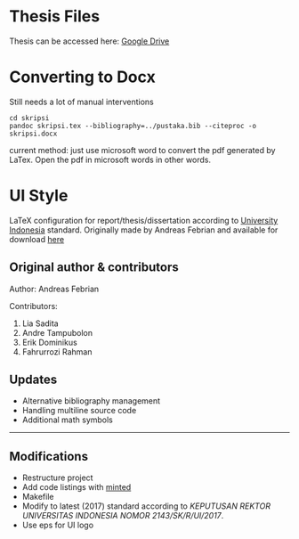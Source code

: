# Thesis Files

Thesis can be accessed here: [Google Drive](https://drive.google.com/drive/folders/140Il7vJkaAsBiTb5aikSA64-WBHhvqav?usp=drive_link)

# Converting to Docx
Still needs a lot of manual interventions
```
cd skripsi
pandoc skripsi.tex --bibliography=../pustaka.bib --citeproc -o skripsi.docx
```
current method:
just use microsoft word to convert the pdf generated by LaTex. Open the pdf in microsoft words in other words.

# UI Style

LaTeX configuration for report/thesis/dissertation according to [University Indonesia](http://www.ui.ac.id/) standard. Originally made by Andreas Febrian and available for download [here](http://komunitas.ui.ac.id/pg/file/andreas.febrian/read/12945/template-latex-untuk-laporan-skripsithesisdisertasi)

## Original author & contributors

Author: Andreas Febrian

Contributors:

1. Lia Sadita
2. Andre Tampubolon
3. Erik Dominikus
4. Fahrurrozi Rahman

## Updates

- Alternative bibliography management
- Handling multiline source code
- Additional math symbols

---

## Modifications

- Restructure project
- Add code listings with [minted](https://github.com/gpoore/minted)
- Makefile
- Modify to latest (2017) standard according to _KEPUTUSAN REKTOR UNIVERSITAS INDONESIA NOMOR 2143/SK/R/Ul/2017_.
- Use eps for UI logo

